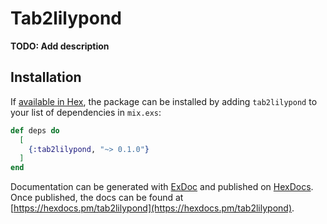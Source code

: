 # Tab2lilypond

**TODO: Add description**

## Installation

If [available in Hex](https://hex.pm/docs/publish), the package can be installed
by adding `tab2lilypond` to your list of dependencies in `mix.exs`:

```elixir
def deps do
  [
    {:tab2lilypond, "~> 0.1.0"}
  ]
end
```

Documentation can be generated with [ExDoc](https://github.com/elixir-lang/ex_doc)
and published on [HexDocs](https://hexdocs.pm). Once published, the docs can
be found at [https://hexdocs.pm/tab2lilypond](https://hexdocs.pm/tab2lilypond).

